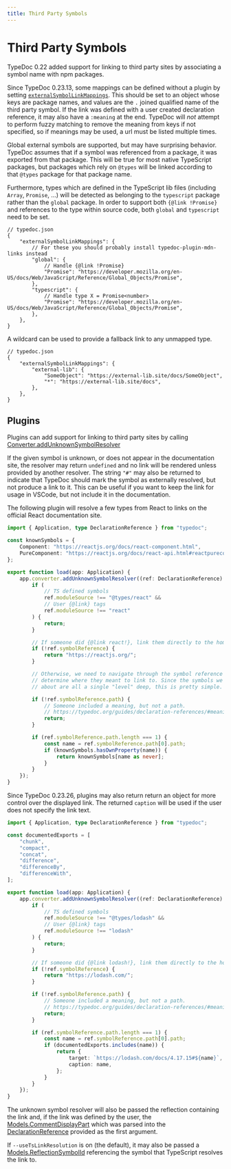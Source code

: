 ```yaml
---
title: Third Party Symbols
---
```


# Third Party Symbols

TypeDoc 0.22 added support for linking to third party sites by associating a
symbol name with npm packages.

Since TypeDoc 0.23.13, some mappings can be defined without a plugin by setting
[`externalSymbolLinkMappings`][externalSymbolLinkMappings]. This should be set
to an object whose keys are package names, and values are the `.` joined
qualified name of the third party symbol. If the link was defined with a user
created declaration reference, it may also have a `:meaning` at the end. TypeDoc
will _not_ attempt to perform fuzzy matching to remove the meaning from keys if
not specified, so if meanings may be used, a url must be listed multiple times.

Global external symbols are supported, but may have surprising behavior. TypeDoc
assumes that if a symbol was referenced from a package, it was exported from
that package. This will be true for most native TypeScript packages, but
packages which rely on `@types` will be linked according to that `@types`
package for that package name.

Furthermore, types which are defined in the TypeScript lib files (including
`Array`, `Promise`, ...) will be detected as belonging to the `typescript`
package rather than the `global` package. In order to support both `{@link
!Promise}` and references to the type within source code, both `global` and
`typescript` need to be set.

```jsonc
// typedoc.json
{
    "externalSymbolLinkMappings": {
        // For these you should probably install typedoc-plugin-mdn-links instead
        "global": {
            // Handle {@link !Promise}
            "Promise": "https://developer.mozilla.org/en-US/docs/Web/JavaScript/Reference/Global_Objects/Promise",
        },
        "typescript": {
            // Handle type X = Promise<number>
            "Promise": "https://developer.mozilla.org/en-US/docs/Web/JavaScript/Reference/Global_Objects/Promise",
        },
    },
}
```

A wildcard can be used to provide a fallback link to any unmapped type.

```jsonc
// typedoc.json
{
    "externalSymbolLinkMappings": {
        "external-lib": {
            "SomeObject": "https://external-lib.site/docs/SomeObject",
            "*": "https://external-lib.site/docs",
        },
    },
}
```

## Plugins

Plugins can add support for linking to third party sites by calling
[Converter.addUnknownSymbolResolver]

If the given symbol is unknown, or does not appear in the documentation site,
the resolver may return `undefined` and no link will be rendered unless provided
by another resolver. The string `"#"` may also be returned to indicate that
TypeDoc should mark the symbol as externally resolved, but not produce a link
to it. This can be useful if you want to keep the link for usage in VSCode,
but not include it in the documentation.

The following plugin will resolve a few types from React to links on the
official React documentation site.

```ts
import { Application, type DeclarationReference } from "typedoc";

const knownSymbols = {
    Component: "https://reactjs.org/docs/react-component.html",
    PureComponent: "https://reactjs.org/docs/react-api.html#reactpurecomponent",
};

export function load(app: Application) {
    app.converter.addUnknownSymbolResolver((ref: DeclarationReference) => {
        if (
            // TS defined symbols
            ref.moduleSource !== "@types/react" &&
            // User {@link} tags
            ref.moduleSource !== "react"
        ) {
            return;
        }

        // If someone did {@link react!}, link them directly to the home page.
        if (!ref.symbolReference) {
            return "https://reactjs.org/";
        }

        // Otherwise, we need to navigate through the symbol reference to
        // determine where they meant to link to. Since the symbols we know
        // about are all a single "level" deep, this is pretty simple.

        if (!ref.symbolReference.path) {
            // Someone included a meaning, but not a path.
            // https://typedoc.org/guides/declaration-references/#meaning
            return;
        }

        if (ref.symbolReference.path.length === 1) {
            const name = ref.symbolReference.path[0].path;
            if (knownSymbols.hasOwnProperty(name)) {
                return knownSymbols[name as never];
            }
        }
    });
}
```

Since TypeDoc 0.23.26, plugins may also return return an object for more control
over the displayed link. The returned `caption` will be used if the user does
not specify the link text.

```ts
import { Application, type DeclarationReference } from "typedoc";

const documentedExports = [
    "chunk",
    "compact",
    "concat",
    "difference",
    "differenceBy",
    "differenceWith",
];

export function load(app: Application) {
    app.converter.addUnknownSymbolResolver((ref: DeclarationReference) => {
        if (
            // TS defined symbols
            ref.moduleSource !== "@types/lodash" &&
            // User {@link} tags
            ref.moduleSource !== "lodash"
        ) {
            return;
        }

        // If someone did {@link lodash!}, link them directly to the home page.
        if (!ref.symbolReference) {
            return "https://lodash.com/";
        }

        if (!ref.symbolReference.path) {
            // Someone included a meaning, but not a path.
            // https://typedoc.org/guides/declaration-references/#meaning
            return;
        }

        if (ref.symbolReference.path.length === 1) {
            const name = ref.symbolReference.path[0].path;
            if (documentedExports.includes(name)) {
                return {
                    target: `https://lodash.com/docs/4.17.15#${name}`,
                    caption: name,
                };
            }
        }
    });
}
```

The unknown symbol resolver will also be passed the reflection containing the
link and, if the link was defined by the user, the [Models.CommentDisplayPart]
which was parsed into the [DeclarationReference] provided as the first argument.

If `--useTsLinkResolution` is on (the default), it may also be passed a
[Models.ReflectionSymbolId] referencing the symbol that TypeScript resolves the
link to.

[externalSymbolLinkMappings]: https://typedoc.org/options/comments/#externalsymbollinkmappings
[Converter.addUnknownSymbolResolver]: https://typedoc.org/api/classes/Converter.html#addUnknownSymbolResolver
[Models.CommentDisplayPart]: https://typedoc.org/api/types/Models.CommentDisplayPart.html
[DeclarationReference]: https://typedoc.org/api/interfaces/DeclarationReference.html
[Models.ReflectionSymbolId]: https://typedoc.org/api/classes/Models.ReflectionSymbolId.html
